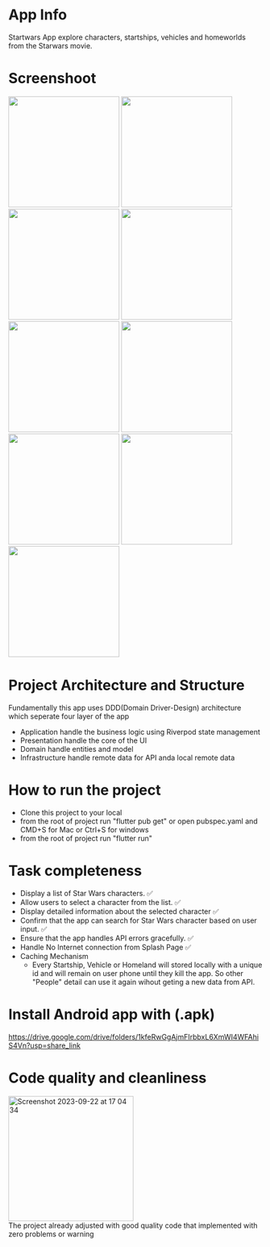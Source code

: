 # App Info
Startwars App explore characters, startships, vehicles and homeworlds from the Starwars movie.

# Screenshoot
<img src="https://github.com/UbaidillahGit/starwars_app/assets/41310314/c6efc3c6-cc61-4a2d-b06c-059c1f987555" width=220/>
<img src="https://github.com/UbaidillahGit/starwars_app/assets/41310314/e184f472-527d-4348-baf3-aad3294afb56" width=220/>
<img src="https://github.com/UbaidillahGit/starwars_app/assets/41310314/90adc5f2-e2ee-4e5a-ac37-217dcd0b2149" width=220/>
<img src="https://github.com/UbaidillahGit/starwars_app/assets/41310314/2d2fdfe2-e560-4d0a-83c9-8ef5d5872e25" width=220/>
<img src="https://github.com/UbaidillahGit/starwars_app/assets/41310314/d4d36014-53e0-4fd6-8e63-5bad1c143a8e" width=220/>
<img src="https://github.com/UbaidillahGit/starwars_app/assets/41310314/6c4b1e5d-9f33-4d19-8db5-146246ebbd4e" width=220/>
<img src="https://github.com/UbaidillahGit/starwars_app/assets/41310314/39de6e79-82d6-4bec-a5d5-dd47aea7079f" width=220/>
<img src="https://github.com/UbaidillahGit/starwars_app/assets/41310314/c20d317f-bbd5-4513-b2a8-6eb1b4d4e624" width=220/>
<img src="https://github.com/UbaidillahGit/starwars_app/assets/41310314/6b252b4c-e640-4a5e-9ff2-0f46a9364472" width=220/>


# Project Architecture and Structure
Fundamentally this app uses DDD(Domain Driver-Design) architecture which seperate four layer of the app
- Application handle the business logic using Riverpod state management
- Presentation handle the core of the UI
- Domain handle entities and model
- Infrastructure handle remote data for API anda local remote data

# How to run the project
- Clone this project to your local
- from the root of project run "flutter pub get" or open pubspec.yaml and CMD+S for Mac or Ctrl+S for windows
- from the root of project run "flutter run"

# Task completeness
- Display a list of Star Wars characters. ✅
- Allow users to select a character from the list. ✅
- Display detailed information about the selected character ✅
- Confirm that the app can search for Star Wars character based on user input. ✅
- Ensure that the app handles API errors gracefully. ✅
- Handle No Internet connection from Splash Page ✅
- Caching Mechanism
  - Every Startship, Vehicle or Homeland will stored locally with a unique id and will remain on user phone until they kill the app. So other "People" detail can use it again wihout geting a new data from API.


# Install Android app with (.apk)
https://drive.google.com/drive/folders/1kfeRwGgAjmFIrbbxL6XmWI4WFAhiS4Vn?usp=share_link

# Code quality and cleanliness
<img width="248" alt="Screenshot 2023-09-22 at 17 04 34" src="https://github.com/UbaidillahGit/starwars_app/assets/41310314/f698017e-9a28-4f25-a695-12c7d8bbe685">
<br>
The project already adjusted with good quality code that implemented with zero problems or warning


